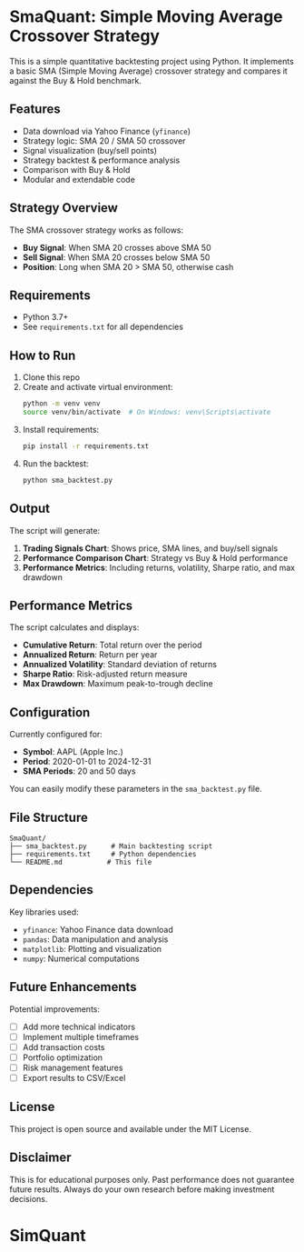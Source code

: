 # SmaQuant: Simple Moving Average Crossover Strategy

This is a simple quantitative backtesting project using Python.
It implements a basic SMA (Simple Moving Average) crossover strategy and compares it against the Buy & Hold benchmark.

## Features

- Data download via Yahoo Finance (`yfinance`)
- Strategy logic: SMA 20 / SMA 50 crossover
- Signal visualization (buy/sell points)
- Strategy backtest & performance analysis
- Comparison with Buy & Hold
- Modular and extendable code

## Strategy Overview

The SMA crossover strategy works as follows:
- **Buy Signal**: When SMA 20 crosses above SMA 50
- **Sell Signal**: When SMA 20 crosses below SMA 50
- **Position**: Long when SMA 20 > SMA 50, otherwise cash

## Requirements

- Python 3.7+
- See `requirements.txt` for all dependencies

## How to Run

1. Clone this repo
2. Create and activate virtual environment:
   ```bash
   python -m venv venv
   source venv/bin/activate  # On Windows: venv\Scripts\activate
   ```
3. Install requirements:
   ```bash
   pip install -r requirements.txt
   ```
4. Run the backtest:
   ```bash
   python sma_backtest.py
   ```

## Output

The script will generate:
1. **Trading Signals Chart**: Shows price, SMA lines, and buy/sell signals
2. **Performance Comparison Chart**: Strategy vs Buy & Hold performance
3. **Performance Metrics**: Including returns, volatility, Sharpe ratio, and max drawdown

## Performance Metrics

The script calculates and displays:
- **Cumulative Return**: Total return over the period
- **Annualized Return**: Return per year
- **Annualized Volatility**: Standard deviation of returns
- **Sharpe Ratio**: Risk-adjusted return measure
- **Max Drawdown**: Maximum peak-to-trough decline

## Configuration

Currently configured for:
- **Symbol**: AAPL (Apple Inc.)
- **Period**: 2020-01-01 to 2024-12-31
- **SMA Periods**: 20 and 50 days

You can easily modify these parameters in the `sma_backtest.py` file.

## File Structure

```
SmaQuant/
├── sma_backtest.py      # Main backtesting script
├── requirements.txt     # Python dependencies
└── README.md           # This file
```

## Dependencies

Key libraries used:
- `yfinance`: Yahoo Finance data download
- `pandas`: Data manipulation and analysis
- `matplotlib`: Plotting and visualization
- `numpy`: Numerical computations

## Future Enhancements

Potential improvements:
- [ ] Add more technical indicators
- [ ] Implement multiple timeframes
- [ ] Add transaction costs
- [ ] Portfolio optimization
- [ ] Risk management features
- [ ] Export results to CSV/Excel

## License

This project is open source and available under the MIT License.

## Disclaimer

This is for educational purposes only. Past performance does not guarantee future results. Always do your own research before making investment decisions.
# SimQuant
